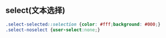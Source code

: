 ##  select(文本选择)

```css
.select-selected::selection {color: #fff;background: #000;}
.select-noselect {user-select:none;}
```
